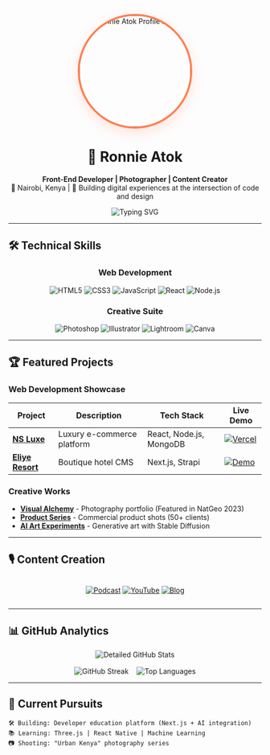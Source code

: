 <!-- Dynamic Header with Profile Photo -->
<div align="center">
  <a href="https://ronnieatok.netlify.app">
 <img src="" width="220" style="border-radius: 50%; border: 4px solid #FF7F50; box-shadow: 0 8px 24px rgba(255,127,80,0.2);" alt="Ronnie Atok Profile Photo">
  </a>
  <h1>👋 Ronnie Atok</h1>
  <p>
    <strong>Front-End Developer | Photographer | Content Creator</strong><br>
    <span>📍 Nairobi, Kenya | 🎯 Building digital experiences at the intersection of code and design</span>
  </p>
  
  ![Typing SVG](https://readme-typing-svg.demolab.com?font=Fira+Code&pause=1000&color=FF7F50&width=500&lines=Front-End+Developer;Award-winning+Photographer;Tech+Content+Creator;Open+Source+Contributor)
</div>

---

## 🛠️ Technical Skills

<div align="center">

### **Web Development**
![HTML5](https://img.shields.io/badge/-HTML5-E34F26?style=for-the-badge&logo=html5&logoColor=white)
![CSS3](https://img.shields.io/badge/-CSS3-1572B6?style=for-the-badge&logo=css3&logoColor=white)
![JavaScript](https://img.shields.io/badge/-JavaScript-F7DF1E?style=for-the-badge&logo=javascript&logoColor=black)
![React](https://img.shields.io/badge/-React-61DAFB?style=for-the-badge&logo=react&logoColor=black)
![Node.js](https://img.shields.io/badge/-Node.js-339933?style=for-the-badge&logo=node.js&logoColor=white)

### **Creative Suite**
![Photoshop](https://img.shields.io/badge/-Photoshop-31A8FF?style=for-the-badge&logo=adobephotoshop&logoColor=white)
![Illustrator](https://img.shields.io/badge/-Illustrator-FF9A00?style=for-the-badge&logo=adobeillustrator&logoColor=white)
![Lightroom](https://img.shields.io/badge/-Lightroom-31A8FF?style=for-the-badge&logo=adobelightroom&logoColor=white)
![Canva](https://img.shields.io/badge/-Canva-00C4CC?style=for-the-badge&logo=canva&logoColor=white)

</div>

---

## 🏆 Featured Projects

### **Web Development Showcase**
| Project | Description | Tech Stack | Live Demo |
|---------|-------------|------------|-----------|
| **[NS Luxe](https://nsluxeshop.com)** | Luxury e-commerce platform | React, Node.js, MongoDB | [![Vercel](https://img.shields.io/badge/🚀_Live-000?style=flat&logo=vercel&logoColor=white)](https://nsluxeshop.com) |
| **[Eliye Resort](https://github.com/ronnieatok/eliyeresort)** | Boutique hotel CMS | Next.js, Strapi | [![Demo](https://img.shields.io/badge/🌐_Demo-4285F4?style=flat&logo=google-chrome&logoColor=white)](https://eliyeresort.com) |

### **Creative Works**
- **[Visual Alchemy](https://ronnieatok.myportfolio.com)** - Photography portfolio (Featured in NatGeo 2023)
- **[Product Series](https://dribbble.com/ronnieatok)** - Commercial product shots (50+ clients)
- **[AI Art Experiments](https://instagram.com/ronnieatok)** - Generative art with Stable Diffusion

---

## 🎙️ Content Creation

<div align="center" style="display: flex; gap: 10px; justify-content: center; flex-wrap: wrap;">

[![Podcast](https://custom-icon-badges.demolab.com/badge/🎙️_Podcast-FF5500?style=for-the-badge&logo=podcast)](https://linktr.ee/ronnieatokpodcast)
[![YouTube](https://custom-icon-badges.demolab.com/badge/📹_YouTube-FF0000?style=for-the-badge&logo=youtube)](https://youtube.com/ronnieatok)
[![Blog](https://custom-icon-badges.demolab.com/badge/✍️_Blog-0A66C2?style=for-the-badge&logo=dev.to)](https://dev.to/ronnieatok)

</div>

---

## 📊 GitHub Analytics

<div align="center">

![Detailed GitHub Stats](https://github-profile-summary-cards.vercel.app/api/cards/profile-details?username=ronnieatok&theme=radical)

<div style="display: flex; justify-content: center; gap: 16px; margin-top: 16px; flex-wrap: wrap;">
  <img src="https://github-readme-streak-stats.herokuapp.com/?user=ronnieatok&theme=radical&hide_border=true&background=0D1117" alt="GitHub Streak"/>
  <img src="https://github-readme-stats.vercel.app/api/top-langs/?username=ronnieatok&layout=compact&theme=radical&hide=html,css" alt="Top Languages"/>
</div>

</div>

---

## 🌱 Current Pursuits

```text
🛠️ Building: Developer education platform (Next.js + AI integration)
📚 Learning: Three.js | React Native | Machine Learning
📷 Shooting: "Urban Kenya" photography series
